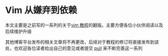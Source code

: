 # Vim 从嫌弃到依赖

本文主要是之前写的一系列的关于[vim 教程](https://www.zhihu.com/column/c_1497149473017442304)的翻版。主要方便各位小伙伴阅读以及后续维护升级

其他博客平台发布的相关文章将不再更改，后续对于教程的修订将直接发布到该处，也欢迎各位读者给出自己的意见或者提交 [pull](https://github.com/aMonst/nvimrc-tutorial) 来不断完善这一系列
